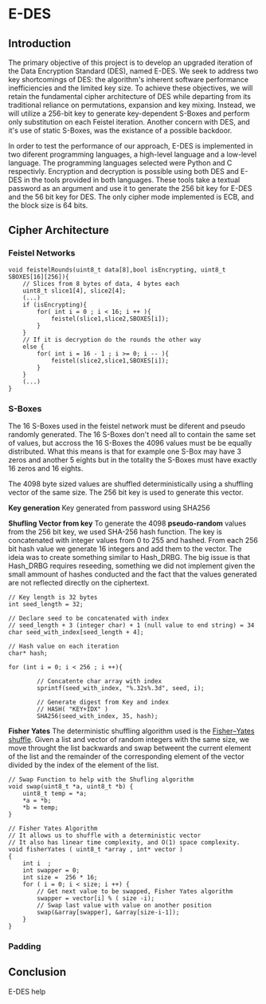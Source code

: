 # E-DES

## Introduction

The primary objective of this project is to develop an upgraded iteration of the Data Encryption Standard (DES), named E-DES.
We seek to address two key shortcomings of DES: the algorithm's inherent software performance inefficiencies and the limited key size. To achieve these objectives, we will retain the fundamental cipher architecture of DES while departing from its traditional reliance on permutations, expansion and key mixing. Instead, we will utilize a 256-bit key to generate key-dependent S-Boxes and perform only substitution on each Feistel iteration. Another concern with DES, and it's use of static S-Boxes, was the existance of a possible backdoor. 

In order to test the performance of our approach, E-DES is implemented in two diferent programming languages, a high-level language and a low-level language. The programming languages selected were Python and C respectivly. Encryption and decryption is possible using both DES and E-DES in the tools provided in both languages. These tools take a textual password as an argument and use it to generate the 256 bit key for E-DES and the 56 bit key for DES. The only cipher mode implemented is ECB, and the block size is 64 bits.

## Cipher Architecture

### Feistel Networks


```
void feistelRounds(uint8_t data[8],bool isEncrypting, uint8_t SBOXES[16][256]){
    // Slices from 8 bytes of data, 4 bytes each
    uint8_t slice1[4], slice2[4]; 
    (...)
    if (isEncrypting){
        for( int i = 0 ; i < 16; i ++ ){
            feistel(slice1,slice2,SBOXES[i]);
        }
    }
    // If it is decryption do the rounds the other way
    else {
        for( int i = 16 - 1 ; i >= 0; i -- ){
            feistel(slice2,slice1,SBOXES[i]);
        }
    }
    (...)
}
```

### S-Boxes

The 16 S-Boxes used in the feistel network must be diferent and pseudo randomly generated. The 16 S-Boxes don't need all to contain the same set of values, but accross the 16 S-Boxes the 4096 values must be be equally distributed. What this means is that for example one S-Box may have 3 zeros and another 5 eights but in the totality the S-Boxes must have exactly 16 zeros and 16 eights.

The 4098 byte sized values are shuffled deterministically using a shuffling vector of the same size. The 256 bit key is used to generate this vector.

**Key generation**
Key generated from password using SHA256

**Shufling Vector from key**
To generate the 4098 **pseudo-random** values from the 256 bit key, we used SHA-256 hash function. The key is concatenated with integer values from 0 to 255 and hashed. From each 256 bit hash value we generate 16 integers and add them to the vector. The ideia was to create something similar to Hash_DRBG. The big issue is that Hash_DRBG requires reseeding, something we did not implement given the small ammount of hashes conducted and the fact that the values generated are not reflected directly on the ciphertext.

```
// Key length is 32 bytes
int seed_length = 32;

// Declare seed to be concatenated with index
// seed_length + 3 (integer char) + 1 (null value to end string) = 34
char seed_with_index[seed_length + 4];

// Hash value on each iteration
char* hash;

for (int i = 0; i < 256 ; i ++){

		// Concatente char array with index
		sprintf(seed_with_index, "%.32s%.3d", seed, i);

		// Generate digest from Key and index
		// HASH( "KEY+IDX" )
		SHA256(seed_with_index, 35, hash);

```

**Fisher Yates**
The deterministic shuffling algorithm used is the [Fisher–Yates shuffle](https://en.wikipedia.org/wiki/Fisher%E2%80%93Yates_shuffle). Given a list and vector of random integers with the same size, we move throught the list backwards and swap betweent the current element of the list and the remainder of the corresponding element of the vector divided by the index of the element of the list.

```
// Swap Function to help with the Shufling algorithm
void swap(uint8_t *a, uint8_t *b) {
    uint8_t temp = *a;
    *a = *b;
    *b = temp;
}

// Fisher Yates Algorithm
// It allows us to shuffle with a deterministic vector
// It also has linear time complexity, and O(1) space complexity.
void fisherYates ( uint8_t *array , int* vector )
{
	int i  ;
	int swapper = 0;
	int size =  256 * 16;
	for ( i = 0; i < size; i ++) {
		// Get next value to be swapped, Fisher Yates algorithm
		swapper = vector[i] % ( size -i);
		// Swap last value with value on another position
		swap(&array[swapper], &array[size-i-1]);
	}
}
```


### Padding


## Conclusion

E-DES help 